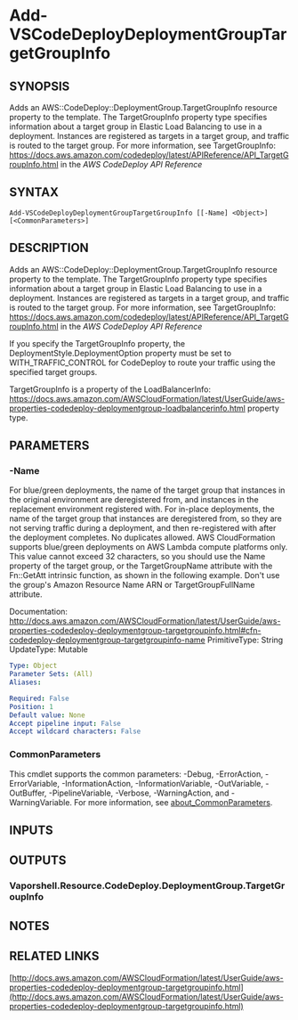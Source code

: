 # Add-VSCodeDeployDeploymentGroupTargetGroupInfo

## SYNOPSIS
Adds an AWS::CodeDeploy::DeploymentGroup.TargetGroupInfo resource property to the template.
The TargetGroupInfo property type specifies information about a target group in Elastic Load Balancing to use in a deployment.
Instances are registered as targets in a target group, and traffic is routed to the target group.
For more information, see  TargetGroupInfo: https://docs.aws.amazon.com/codedeploy/latest/APIReference/API_TargetGroupInfo.html in the *AWS CodeDeploy API Reference*

## SYNTAX

```
Add-VSCodeDeployDeploymentGroupTargetGroupInfo [[-Name] <Object>] [<CommonParameters>]
```

## DESCRIPTION
Adds an AWS::CodeDeploy::DeploymentGroup.TargetGroupInfo resource property to the template.
The TargetGroupInfo property type specifies information about a target group in Elastic Load Balancing to use in a deployment.
Instances are registered as targets in a target group, and traffic is routed to the target group.
For more information, see  TargetGroupInfo: https://docs.aws.amazon.com/codedeploy/latest/APIReference/API_TargetGroupInfo.html in the *AWS CodeDeploy API Reference*

If you specify the TargetGroupInfo property, the DeploymentStyle.DeploymentOption property must be set to WITH_TRAFFIC_CONTROL for CodeDeploy to route your traffic using the specified target groups.

TargetGroupInfo is a property of the LoadBalancerInfo: https://docs.aws.amazon.com/AWSCloudFormation/latest/UserGuide/aws-properties-codedeploy-deploymentgroup-loadbalancerinfo.html property type.

## PARAMETERS

### -Name
For blue/green deployments, the name of the target group that instances in the original environment are deregistered from, and instances in the replacement environment registered with.
For in-place deployments, the name of the target group that instances are deregistered from, so they are not serving traffic during a deployment, and then re-registered with after the deployment completes.
No duplicates allowed.
AWS CloudFormation supports blue/green deployments on AWS Lambda compute platforms only.
This value cannot exceed 32 characters, so you should use the Name property of the target group, or the TargetGroupName attribute with the Fn::GetAtt intrinsic function, as shown in the following example.
Don't use the group's Amazon Resource Name ARN or TargetGroupFullName attribute.

Documentation: http://docs.aws.amazon.com/AWSCloudFormation/latest/UserGuide/aws-properties-codedeploy-deploymentgroup-targetgroupinfo.html#cfn-codedeploy-deploymentgroup-targetgroupinfo-name
PrimitiveType: String
UpdateType: Mutable

```yaml
Type: Object
Parameter Sets: (All)
Aliases:

Required: False
Position: 1
Default value: None
Accept pipeline input: False
Accept wildcard characters: False
```

### CommonParameters
This cmdlet supports the common parameters: -Debug, -ErrorAction, -ErrorVariable, -InformationAction, -InformationVariable, -OutVariable, -OutBuffer, -PipelineVariable, -Verbose, -WarningAction, and -WarningVariable. For more information, see [about_CommonParameters](http://go.microsoft.com/fwlink/?LinkID=113216).

## INPUTS

## OUTPUTS

### Vaporshell.Resource.CodeDeploy.DeploymentGroup.TargetGroupInfo
## NOTES

## RELATED LINKS

[http://docs.aws.amazon.com/AWSCloudFormation/latest/UserGuide/aws-properties-codedeploy-deploymentgroup-targetgroupinfo.html](http://docs.aws.amazon.com/AWSCloudFormation/latest/UserGuide/aws-properties-codedeploy-deploymentgroup-targetgroupinfo.html)

